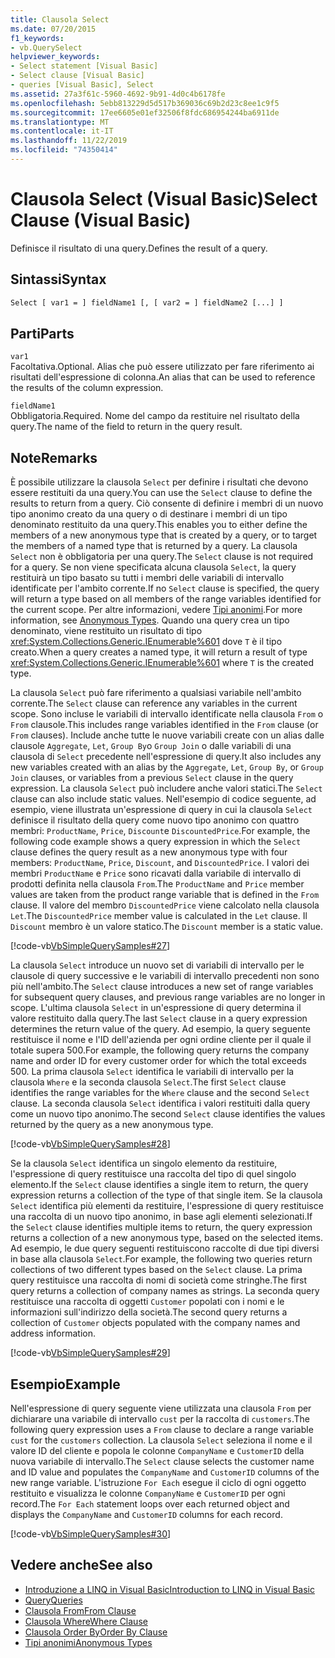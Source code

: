 ```yaml
---
title: Clausola Select
ms.date: 07/20/2015
f1_keywords:
- vb.QuerySelect
helpviewer_keywords:
- Select statement [Visual Basic]
- Select clause [Visual Basic]
- queries [Visual Basic], Select
ms.assetid: 27a3f61c-5960-4692-9b91-4d0c4b6178fe
ms.openlocfilehash: 5ebb813229d5d517b369036c69b2d23c8ee1c9f5
ms.sourcegitcommit: 17ee6605e01ef32506f8fdc686954244ba6911de
ms.translationtype: MT
ms.contentlocale: it-IT
ms.lasthandoff: 11/22/2019
ms.locfileid: "74350414"
---
```

# <a name="select-clause-visual-basic"></a><span data-ttu-id="53bab-102">Clausola Select (Visual Basic)</span><span class="sxs-lookup"><span data-stu-id="53bab-102">Select Clause (Visual Basic)</span></span>
<span data-ttu-id="53bab-103">Definisce il risultato di una query.</span><span class="sxs-lookup"><span data-stu-id="53bab-103">Defines the result of a query.</span></span>  
  
## <a name="syntax"></a><span data-ttu-id="53bab-104">Sintassi</span><span class="sxs-lookup"><span data-stu-id="53bab-104">Syntax</span></span>  
  
```vb  
Select [ var1 = ] fieldName1 [, [ var2 = ] fieldName2 [...] ]  
```  
  
## <a name="parts"></a><span data-ttu-id="53bab-105">Parti</span><span class="sxs-lookup"><span data-stu-id="53bab-105">Parts</span></span>  
 `var1`  
 <span data-ttu-id="53bab-106">Facoltativa.</span><span class="sxs-lookup"><span data-stu-id="53bab-106">Optional.</span></span> <span data-ttu-id="53bab-107">Alias che può essere utilizzato per fare riferimento ai risultati dell'espressione di colonna.</span><span class="sxs-lookup"><span data-stu-id="53bab-107">An alias that can be used to reference the results of the column expression.</span></span>  
  
 `fieldName1`  
 <span data-ttu-id="53bab-108">Obbligatoria.</span><span class="sxs-lookup"><span data-stu-id="53bab-108">Required.</span></span> <span data-ttu-id="53bab-109">Nome del campo da restituire nel risultato della query.</span><span class="sxs-lookup"><span data-stu-id="53bab-109">The name of the field to return in the query result.</span></span>  
  
## <a name="remarks"></a><span data-ttu-id="53bab-110">Note</span><span class="sxs-lookup"><span data-stu-id="53bab-110">Remarks</span></span>  
 <span data-ttu-id="53bab-111">È possibile utilizzare la clausola `Select` per definire i risultati che devono essere restituiti da una query.</span><span class="sxs-lookup"><span data-stu-id="53bab-111">You can use the `Select` clause to define the results to return from a query.</span></span> <span data-ttu-id="53bab-112">Ciò consente di definire i membri di un nuovo tipo anonimo creato da una query o di destinare i membri di un tipo denominato restituito da una query.</span><span class="sxs-lookup"><span data-stu-id="53bab-112">This enables you to either define the members of a new anonymous type that is created by a query, or to target the members of a named type that is returned by a query.</span></span> <span data-ttu-id="53bab-113">La clausola `Select` non è obbligatoria per una query.</span><span class="sxs-lookup"><span data-stu-id="53bab-113">The `Select` clause is not required for a query.</span></span> <span data-ttu-id="53bab-114">Se non viene specificata alcuna clausola `Select`, la query restituirà un tipo basato su tutti i membri delle variabili di intervallo identificate per l'ambito corrente.</span><span class="sxs-lookup"><span data-stu-id="53bab-114">If no `Select` clause is specified, the query will return a type based on all members of the range variables identified for the current scope.</span></span> <span data-ttu-id="53bab-115">Per altre informazioni, vedere [Tipi anonimi](../../../visual-basic/programming-guide/language-features/objects-and-classes/anonymous-types.md).</span><span class="sxs-lookup"><span data-stu-id="53bab-115">For more information, see [Anonymous Types](../../../visual-basic/programming-guide/language-features/objects-and-classes/anonymous-types.md).</span></span> <span data-ttu-id="53bab-116">Quando una query crea un tipo denominato, viene restituito un risultato di tipo <xref:System.Collections.Generic.IEnumerable%601> dove `T` è il tipo creato.</span><span class="sxs-lookup"><span data-stu-id="53bab-116">When a query creates a named type, it will return a result of type <xref:System.Collections.Generic.IEnumerable%601> where `T` is the created type.</span></span>  
  
 <span data-ttu-id="53bab-117">La clausola `Select` può fare riferimento a qualsiasi variabile nell'ambito corrente.</span><span class="sxs-lookup"><span data-stu-id="53bab-117">The `Select` clause can reference any variables in the current scope.</span></span> <span data-ttu-id="53bab-118">Sono incluse le variabili di intervallo identificate nella clausola `From` o `From` clausole.</span><span class="sxs-lookup"><span data-stu-id="53bab-118">This includes range variables identified in the `From` clause (or `From` clauses).</span></span> <span data-ttu-id="53bab-119">Include anche tutte le nuove variabili create con un alias dalle clausole `Aggregate`, `Let`, `Group By`o `Group Join` o dalle variabili di una clausola di `Select` precedente nell'espressione di query.</span><span class="sxs-lookup"><span data-stu-id="53bab-119">It also includes any new variables created with an alias by the `Aggregate`, `Let`, `Group By`, or `Group Join` clauses, or variables from a previous `Select` clause in the query expression.</span></span> <span data-ttu-id="53bab-120">La clausola `Select` può includere anche valori statici.</span><span class="sxs-lookup"><span data-stu-id="53bab-120">The `Select` clause can also include static values.</span></span> <span data-ttu-id="53bab-121">Nell'esempio di codice seguente, ad esempio, viene illustrata un'espressione di query in cui la clausola `Select` definisce il risultato della query come nuovo tipo anonimo con quattro membri: `ProductName`, `Price`, `Discount`e `DiscountedPrice`.</span><span class="sxs-lookup"><span data-stu-id="53bab-121">For example, the following code example shows a query expression in which the `Select` clause defines the query result as a new anonymous type with four members: `ProductName`, `Price`, `Discount`, and `DiscountedPrice`.</span></span> <span data-ttu-id="53bab-122">I valori dei membri `ProductName` e `Price` sono ricavati dalla variabile di intervallo di prodotti definita nella clausola `From`.</span><span class="sxs-lookup"><span data-stu-id="53bab-122">The `ProductName` and `Price` member values are taken from the product range variable that is defined in the `From` clause.</span></span> <span data-ttu-id="53bab-123">Il valore del membro `DiscountedPrice` viene calcolato nella clausola `Let`.</span><span class="sxs-lookup"><span data-stu-id="53bab-123">The `DiscountedPrice` member value is calculated in the `Let` clause.</span></span> <span data-ttu-id="53bab-124">Il `Discount` membro è un valore statico.</span><span class="sxs-lookup"><span data-stu-id="53bab-124">The `Discount` member is a static value.</span></span>  
  
 [!code-vb[VbSimpleQuerySamples#27](~/samples/snippets/visualbasic/VS_Snippets_VBCSharp/VbSimpleQuerySamples/VB/QuerySamples1.vb#27)]  
  
 <span data-ttu-id="53bab-125">La clausola `Select` introduce un nuovo set di variabili di intervallo per le clausole di query successive e le variabili di intervallo precedenti non sono più nell'ambito.</span><span class="sxs-lookup"><span data-stu-id="53bab-125">The `Select` clause introduces a new set of range variables for subsequent query clauses, and previous range variables are no longer in scope.</span></span> <span data-ttu-id="53bab-126">L'ultima clausola `Select` in un'espressione di query determina il valore restituito dalla query.</span><span class="sxs-lookup"><span data-stu-id="53bab-126">The last `Select` clause in a query expression determines the return value of the query.</span></span> <span data-ttu-id="53bab-127">Ad esempio, la query seguente restituisce il nome e l'ID dell'azienda per ogni ordine cliente per il quale il totale supera 500.</span><span class="sxs-lookup"><span data-stu-id="53bab-127">For example, the following query returns the company name and order ID for every customer order for which the total exceeds 500.</span></span> <span data-ttu-id="53bab-128">La prima clausola `Select` identifica le variabili di intervallo per la clausola `Where` e la seconda clausola `Select`.</span><span class="sxs-lookup"><span data-stu-id="53bab-128">The first `Select` clause identifies the range variables for the `Where` clause and the second `Select` clause.</span></span> <span data-ttu-id="53bab-129">La seconda clausola `Select` identifica i valori restituiti dalla query come un nuovo tipo anonimo.</span><span class="sxs-lookup"><span data-stu-id="53bab-129">The second `Select` clause identifies the values returned by the query as a new anonymous type.</span></span>  
  
 [!code-vb[VbSimpleQuerySamples#28](~/samples/snippets/visualbasic/VS_Snippets_VBCSharp/VbSimpleQuerySamples/VB/QuerySamples1.vb#28)]  
  
 <span data-ttu-id="53bab-130">Se la clausola `Select` identifica un singolo elemento da restituire, l'espressione di query restituisce una raccolta del tipo di quel singolo elemento.</span><span class="sxs-lookup"><span data-stu-id="53bab-130">If the `Select` clause identifies a single item to return, the query expression returns a collection of the type of that single item.</span></span> <span data-ttu-id="53bab-131">Se la clausola `Select` identifica più elementi da restituire, l'espressione di query restituisce una raccolta di un nuovo tipo anonimo, in base agli elementi selezionati.</span><span class="sxs-lookup"><span data-stu-id="53bab-131">If the `Select` clause identifies multiple items to return, the query expression returns a collection of a new anonymous type, based on the selected items.</span></span> <span data-ttu-id="53bab-132">Ad esempio, le due query seguenti restituiscono raccolte di due tipi diversi in base alla clausola `Select`.</span><span class="sxs-lookup"><span data-stu-id="53bab-132">For example, the following two queries return collections of two different types based on the `Select` clause.</span></span> <span data-ttu-id="53bab-133">La prima query restituisce una raccolta di nomi di società come stringhe.</span><span class="sxs-lookup"><span data-stu-id="53bab-133">The first query returns a collection of company names as strings.</span></span> <span data-ttu-id="53bab-134">La seconda query restituisce una raccolta di oggetti `Customer` popolati con i nomi e le informazioni sull'indirizzo della società.</span><span class="sxs-lookup"><span data-stu-id="53bab-134">The second query returns a collection of `Customer` objects populated with the company names and address information.</span></span>  
  
 [!code-vb[VbSimpleQuerySamples#29](~/samples/snippets/visualbasic/VS_Snippets_VBCSharp/VbSimpleQuerySamples/VB/QuerySamples1.vb#29)]  
  
## <a name="example"></a><span data-ttu-id="53bab-135">Esempio</span><span class="sxs-lookup"><span data-stu-id="53bab-135">Example</span></span>  
 <span data-ttu-id="53bab-136">Nell'espressione di query seguente viene utilizzata una clausola `From` per dichiarare una variabile di intervallo `cust` per la raccolta di `customers`.</span><span class="sxs-lookup"><span data-stu-id="53bab-136">The following query expression uses a `From` clause to declare a range variable `cust` for the `customers` collection.</span></span> <span data-ttu-id="53bab-137">La clausola `Select` seleziona il nome e il valore ID del cliente e popola le colonne `CompanyName` e `CustomerID` della nuova variabile di intervallo.</span><span class="sxs-lookup"><span data-stu-id="53bab-137">The `Select` clause selects the customer name and ID value and populates the `CompanyName` and `CustomerID` columns of the new range variable.</span></span> <span data-ttu-id="53bab-138">L'istruzione `For Each` esegue il ciclo di ogni oggetto restituito e visualizza le colonne `CompanyName` e `CustomerID` per ogni record.</span><span class="sxs-lookup"><span data-stu-id="53bab-138">The `For Each` statement loops over each returned object and displays the `CompanyName` and `CustomerID` columns for each record.</span></span>  
  
 [!code-vb[VbSimpleQuerySamples#30](~/samples/snippets/visualbasic/VS_Snippets_VBCSharp/VbSimpleQuerySamples/VB/QuerySamples1.vb#30)]  
  
## <a name="see-also"></a><span data-ttu-id="53bab-139">Vedere anche</span><span class="sxs-lookup"><span data-stu-id="53bab-139">See also</span></span>

- [<span data-ttu-id="53bab-140">Introduzione a LINQ in Visual Basic</span><span class="sxs-lookup"><span data-stu-id="53bab-140">Introduction to LINQ in Visual Basic</span></span>](../../../visual-basic/programming-guide/language-features/linq/introduction-to-linq.md)
- [<span data-ttu-id="53bab-141">Query</span><span class="sxs-lookup"><span data-stu-id="53bab-141">Queries</span></span>](../../../visual-basic/language-reference/queries/index.md)
- [<span data-ttu-id="53bab-142">Clausola From</span><span class="sxs-lookup"><span data-stu-id="53bab-142">From Clause</span></span>](../../../visual-basic/language-reference/queries/from-clause.md)
- [<span data-ttu-id="53bab-143">Clausola Where</span><span class="sxs-lookup"><span data-stu-id="53bab-143">Where Clause</span></span>](../../../visual-basic/language-reference/queries/where-clause.md)
- [<span data-ttu-id="53bab-144">Clausola Order By</span><span class="sxs-lookup"><span data-stu-id="53bab-144">Order By Clause</span></span>](../../../visual-basic/language-reference/queries/order-by-clause.md)
- [<span data-ttu-id="53bab-145">Tipi anonimi</span><span class="sxs-lookup"><span data-stu-id="53bab-145">Anonymous Types</span></span>](../../../visual-basic/programming-guide/language-features/objects-and-classes/anonymous-types.md)
